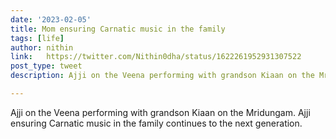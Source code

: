 ```yaml
---
date: '2023-02-05'
title: Mom ensuring Carnatic music in the family
tags: [life]
author: nithin
link: 	https://twitter.com/Nithin0dha/status/1622261952931307522
post_type: tweet
description: Ajji on the Veena performing with grandson Kiaan on the Mridungam...

---
```


Ajji on the Veena performing with grandson Kiaan on the Mridungam. Ajji ensuring Carnatic music in the family continues to the next generation.

